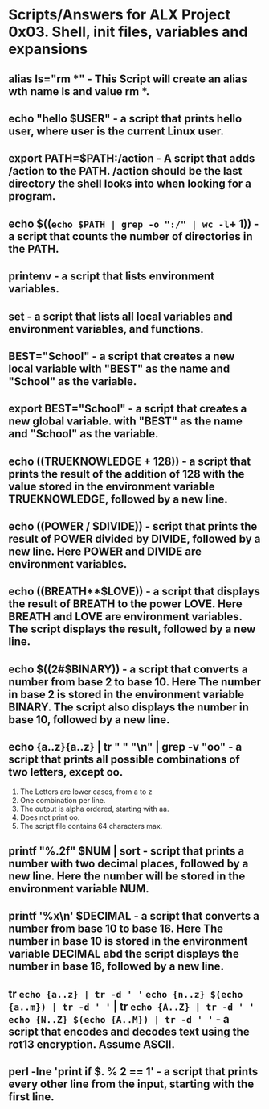 # Scripts/Answers for ALX Project 0x03. Shell, init files, variables and expansions

## alias ls="rm *" - This Script will create an alias wth name ls and value rm *.

## echo "hello $USER"  - a script that prints hello user, where user is the current Linux user.

## export PATH=$PATH:/action  - A script that adds /action to the PATH. /action should be the last directory the shell looks into when looking for a program.

## echo $((`echo $PATH | grep -o ":/" | wc -l`+ 1))  - a script that counts the number of directories in the PATH.

## printenv - a script that lists environment variables.

## set  - a script that lists all local variables and environment variables, and functions.

## BEST="School"  - a script that creates a new local variable with "BEST" as the name and "School" as the variable.

## export BEST="School"  -  a script that creates a new global variable. with "BEST" as the name and "School" as the variable.

## echo $(($TRUEKNOWLEDGE + 128))  -  a script that prints the result of the addition of 128 with the value stored in the environment variable TRUEKNOWLEDGE, followed by a new line.

## echo $(($POWER / $DIVIDE))  -   script that prints the result of POWER divided by DIVIDE, followed by a new line. Here POWER and DIVIDE are environment variables.

## echo $(($BREATH**$LOVE)) - a script that displays the result of BREATH to the power LOVE. Here BREATH and LOVE are environment variables. The script displays the result, followed by a new line.

## echo $((2#$BINARY))  -  a script that converts a number from base 2 to base 10. Here The number in base 2 is stored in the environment variable BINARY. The script also displays the number in base 10, followed by a new line.

## echo {a..z}{a..z} | tr " " "\n" | grep -v "oo"  -  a script that prints all possible combinations of two letters, except oo.
1. The Letters are lower cases, from a to z
2. One combination per line.
3. The output is alpha ordered, starting with aa.
4. Does not  print oo.
5. The script file contains 64 characters max.

## printf "%.2f" $NUM | sort  -  script that prints a number with two decimal places, followed by a new line. Here the number will be stored in the environment variable NUM.

## printf '%x\n' $DECIMAL - a script that converts a number from base 10 to base 16. Here The number in base 10 is stored in the environment variable DECIMAL abd the script displays the number in base 16, followed by a new line.

## tr `echo {a..z} | tr -d ' '` `echo {n..z} $(echo {a..m}) | tr -d ' '` | tr `echo {A..Z} | tr -d ' '` `echo {N..Z} $(echo {A..M}) | tr -d ' '`  -  a script that encodes and decodes text using the rot13 encryption. Assume ASCII.

## perl -lne 'print if $. % 2 == 1'  - a script that prints every other line from the input, starting with the first line.

##          
